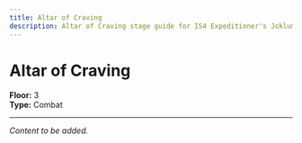 ```yaml
---
title: Altar of Craving
description: Altar of Craving stage guide for IS4 Expeditioner's Joklumarkar
---
```


# Altar of Craving

**Floor:** 3  
**Type:** Combat  

---

*Content to be added.*
